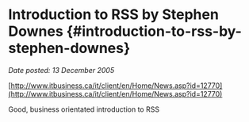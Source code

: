# Introduction to RSS by Stephen Downes {#introduction-to-rss-by-stephen-downes}

_Date posted: 13 December 2005_

[http://www.itbusiness.ca/it/client/en/Home/News.asp?id=12770](http://www.itbusiness.ca/it/client/en/Home/News.asp?id=12770)

Good, business orientated introduction to RSS